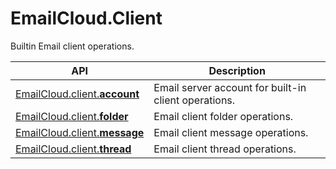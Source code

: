 # EmailCloud.Client
Builtin Email client operations.             

API | Description
--- | -----------
[EmailCloud.client.**account**](ClientAccountApi_list.md) | Email server account for built-in client operations.             
[EmailCloud.client.**folder**](ClientFolderApi_list.md) | Email client folder operations.             
[EmailCloud.client.**message**](ClientMessageApi_list.md) | Email client message operations.             
[EmailCloud.client.**thread**](ClientThreadApi_list.md) | Email client thread operations.             
